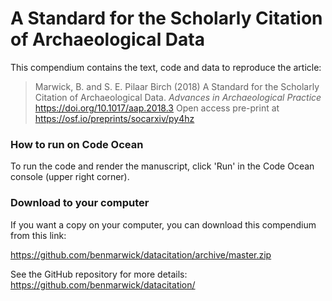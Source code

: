 
<!-- README.md is generated from README.Rmd. Please edit that file -->
A Standard for the Scholarly Citation of Archaeological Data
============

This compendium contains the text, code and data to reproduce the article:

> Marwick, B. and S. E. Pilaar Birch (2018) A Standard for the Scholarly Citation of Archaeological Data. _Advances in Archaeological Practice_ <https://doi.org/10.1017/aap.2018.3> Open access pre-print at <https://osf.io/preprints/socarxiv/py4hz>


### How to run on Code Ocean

To run the code and render the manuscript, click 'Run' in the Code Ocean console (upper right corner). 

### Download to your computer

If you want a copy on your computer, you can download this compendium from this link:

<https://github.com/benmarwick/datacitation/archive/master.zip>

See the GitHub repository for more details: <https://github.com/benmarwick/datacitation/>
